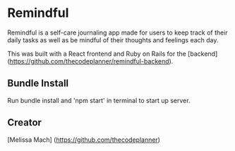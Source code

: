 # Remindful

Remindful is a self-care journaling app made for users to keep track of their daily tasks as well as be mindful of their thoughts and feelings each day.

This was built with a React frontend and Ruby on Rails for the [backend] (https://github.com/thecodeplanner/remindful-backend).


## Bundle Install

Run bundle install and 'npm start' in terminal to start up server.

## Creator
[Melissa Mach] (https://github.com/thecodeplanner)
